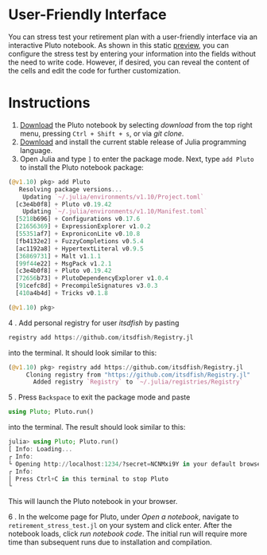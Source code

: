 # User-Friendly Interface 

You can stress test your retirement plan with a user-friendly interface via an interactive Pluto notebook. As shown in this static [preview](https://itsdfish.github.io/retirement_simulator_html/retirement_stress_test%20(5).html), you can configure the stress test by entering your information into the fields without the need to write code. However, if desired, you can reveal the content of the cells and edit the code for further customization. 


# Instructions

1. [Download](https://github.com/itsdfish/RetirementPlanners.jl/blob/main/notebooks/retirement_stress_test.jl) the Pluto notebook by selecting *download* from the top right menu, pressing `Ctrl + Shift + s`, or via *git clone*.
2. [Download](https://julialang.org/downloads/#current_stable_release) and install the current stable release of Julia programming language. 
3. Open Julia and type `]` to enter the package mode. Next, type `add Pluto` to install the Pluto notebook package:

```julia
(@v1.10) pkg> add Pluto
   Resolving package versions...
    Updating `~/.julia/environments/v1.10/Project.toml`
  [c3e4b0f8] + Pluto v0.19.42
    Updating `~/.julia/environments/v1.10/Manifest.toml`
  [5218b696] + Configurations v0.17.6
  [21656369] + ExpressionExplorer v1.0.2
  [55351af7] + ExproniconLite v0.10.8
  [fb4132e2] + FuzzyCompletions v0.5.4
  [ac1192a8] + HypertextLiteral v0.9.5
  [36869731] + Malt v1.1.1
  [99f44e22] + MsgPack v1.2.1
  [c3e4b0f8] + Pluto v0.19.42
  [72656b73] + PlutoDependencyExplorer v1.0.4
  [91cefc8d] + PrecompileSignatures v3.0.3
  [410a4b4d] + Tricks v0.1.8

(@v1.10) pkg> 
```

4 . Add personal registry for user *itsdfish* by pasting 

```julia
registry add https://github.com/itsdfish/Registry.jl
```
into the terminal. It should look similar to this:

```julia
(@v1.10) pkg> registry add https://github.com/itsdfish/Registry.jl
     Cloning registry from "https://github.com/itsdfish/Registry.jl"
       Added registry `Registry` to `~/.julia/registries/Registry`
```

5 . Press `Backspace` to exit the package mode and paste 

```julia
using Pluto; Pluto.run()
```
into the terminal. The result should look similar to this:

```julia
julia> using Pluto; Pluto.run()
[ Info: Loading...
┌ Info: 
└ Opening http://localhost:1234/?secret=NCNMxi9Y in your default browser... ~ have fun!
┌ Info: 
│ Press Ctrl+C in this terminal to stop Pluto
└ 
```
This will launch the Pluto notebook in your browser. 

6 . In the welcome page for Pluto, under *Open a notebook*, navigate to `retirement_stress_test.jl` on your system and click enter. After the notebook loads, click *run notebook code*. The initial run will require more time than subsequent runs due to installation and compilation. 